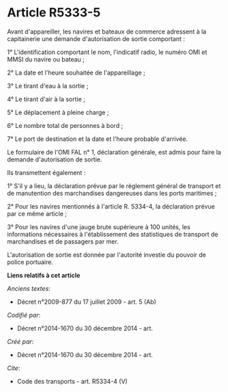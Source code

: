 # Article R5333-5

Avant d'appareiller, les navires et bateaux de commerce adressent à la capitainerie une demande d'autorisation de sortie
comportant : 

1° L'identification comportant le nom, l'indicatif radio, le numéro OMI et MMSI du navire ou bateau ; 

2° La date et l'heure souhaitée de l'appareillage ; 

3° Le tirant d'eau à la sortie ; 

4° Le tirant d'air à la sortie ; 

5° Le déplacement à pleine charge ; 

6° Le nombre total de personnes à bord ; 

7° Le port de destination et la date et l'heure probable d'arrivée. 

Le formulaire de l'OMI FAL n° 1, déclaration générale, est admis pour faire la demande d'autorisation de sortie. 

Ils transmettent également : 

1° S'il y a lieu, la déclaration prévue par le règlement général de transport et de manutention des marchandises dangereuses
dans les ports maritimes ; 

2° Pour les navires mentionnés à l'article R. 5334-4, la déclaration prévue par ce même article ; 

3° Pour les navires d'une jauge brute supérieure à 100 unités, les informations nécessaires à l'établissement des
statistiques de transport de marchandises et de passagers par mer. 

L'autorisation de sortie est donnée par l'autorité investie du pouvoir de police portuaire.

**Liens relatifs à cet article**

_Anciens textes_:

  - Décret n°2009-877 du 17 juillet 2009 - art. 5 (Ab)

_Codifié par_:

  - Décret n°2014-1670 du 30 décembre 2014 - art.

_Créé par_:

  - Décret n°2014-1670 du 30 décembre 2014 - art.

_Cite_:

  - Code des transports - art. R5334-4 (V)
